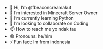 - 👋 Hi, I’m @fbeaconcreamakut
- 👀 I’m interested in Minecraft Server Owner
- 🌱 I’m currently learning Python
- 💞️ I’m looking to collaborate on Coding
- 📫 How to reach me yo ndak tau
- 😄 Pronouns: he/him
- ⚡ Fun fact: Im from indonesia

<!---
fbeaconcreamakut/fbeaconcreamakut is a ✨ special ✨ repository because its `README.md` (this file) appears on your GitHub profile.
You can click the Preview link to take a look at your changes.
--->
